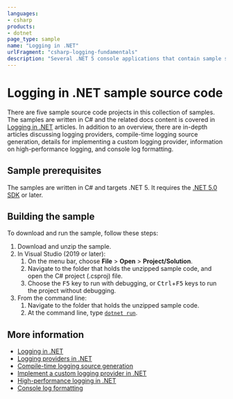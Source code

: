 ```yaml
---
languages:
- csharp
products:
- dotnet
page_type: sample
name: "Logging in .NET"
urlFragment: "csharp-logging-fundamentals"
description: "Several .NET 5 console applications that contain sample source code for interacting with ILogger, and various logging providers."
---
```


# Logging in .NET sample source code

There are five sample source code projects in this collection of samples. The samples are written in C# and the related docs content is covered in [Logging in .NET][logging] articles. In addition to an overview, there are in-depth articles discussing logging providers, compile-time logging source generation, details for implementing a custom logging provider, information on high-performance logging, and console log formatting.

## Sample prerequisites

The samples are written in C# and targets .NET 5. It requires the [.NET 5.0 SDK](https://dotnet.microsoft.com/download/dotnet/5.0) or later.

## Building the sample

To download and run the sample, follow these steps:

1. Download and unzip the sample.
2. In Visual Studio (2019 or later):
    1. On the menu bar, choose **File** > **Open** > **Project/Solution**.
    2. Navigate to the folder that holds the unzipped sample code, and open the C# project (.csproj) file.
    3. Choose the <kbd>F5</kbd> key to run with debugging, or <kbd>Ctrl</kbd>+<kbd>F5</kbd> keys to run the project without debugging.
3. From the command line:
   1. Navigate to the folder that holds the unzipped sample code.
   2. At the command line, type [`dotnet run`](https://docs.microsoft.com/dotnet/core/tools/dotnet-run).

## More information

- [Logging in .NET][logging]
- [Logging providers in .NET][logging-providers]
- [Compile-time logging source generation][logger-message-generator]
- [Implement a custom logging provider in .NET][custom-logging-provider]
- [High-performance logging in .NET][high-performance-logging]
- [Console log formatting][console-log-formatter]

[logging]: https://docs.microsoft.com/dotnet/core/extensions/logging
[logging-providers]: https://docs.microsoft.com/dotnet/core/extensions/logging-providers
[logger-message-generator]: https://docs.microsoft.com/dotnet/core/extensions/logger-message-generator
[custom-logging-provider]: https://docs.microsoft.com/dotnet/core/extensions/custom-logging-provider
[high-performance-logging]: https://docs.microsoft.com/dotnet/core/extensions/high-performance-logging
[console-log-formatter]: https://docs.microsoft.com/dotnet/core/extensions/console-log-formatter
